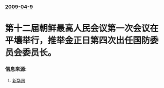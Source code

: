 ### [2009-04-9](/news/2009/04/9/index.md)

##### 
# 第十二届朝鲜最高人民会议第一次会议在平壤举行，推举金正日第四次出任国防委员会委员长。




### 信息来源:

1. [新华网](http://news.xinhuanet.com/world/2009-04/09/content_11155561.htm)
